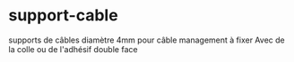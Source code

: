 # support-cable
supports de câbles diamètre 4mm pour câble management à fixer 
Avec de la colle ou de l'adhésif double face



